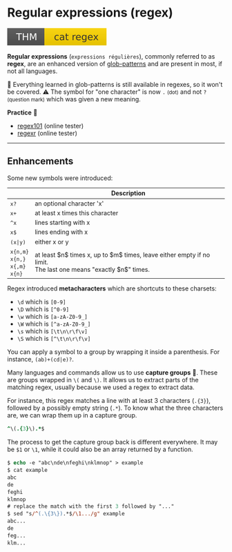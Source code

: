 # Regular expressions (regex)

[![catregex](../../../cybersecurity/_badges/thm/catregex.svg)](https://tryhackme.com/room/catregex)

<div class="row row-cols-lg-2"><div>

**Regular expressions** (`expressions régulières`), commonly referred to as **regex**, are an enhanced version of [glob-patterns](/operating-systems/linux/_knowledge/index.md#glob-patterns) and are present in most, if not all languages.

🎯 Everything learned in glob-patterns is still available in regexes, so it won't be covered. ⚠️ The symbol for "one character" is now `.` <small>(dot)</small> and not `?` <small>(question mark)</small> which was given a new meaning.
</div><div>

**Practice** 🧪

* [regex101](https://regex101.com/) (online tester)
* [regexr](https://regexr.com/) (online tester)
</div></div>

<hr class="sep-both">

## Enhancements

<div class="row row-cols-lg-2"><div>

Some new symbols were introduced:

<table class="table table-bordered border-dark table-dark bg-transparent">
<thead>
<tr><th></th><th>Description</th></tr>
</thead>
<tbody>

<tr><td><code>x?</code></td><td>an optional character 'x'</td></tr>
<tr><td><code>x+</code></td><td>at least x times this character</td></tr>
<tr><td><code>^x</code></td><td>lines starting with x</td></tr>
<tr><td><code>x$</code></td><td>lines ending with x</td></tr>
<tr><td><code>(x|y)</code></td><td>either x or y</td></tr>
<tr><td><nobr><code>x{n,m}</code></nobr><br><nobr><code>x{n,}</code></nobr><br><nobr><code>x{,m}</code></nobr><br><nobr><code>x{n}</code></nobr></td><td>at least $n$ times x, up to $m$ times, leave either empty if no limit.<br>The last one means "exactly $n$" times.</td></tr>
</tbody></table>

Regex introduced **metacharacters** which are shortcuts to these charsets:

* `\d` which is `[0-9]`
* `\D` which is `[^0-9]`
* `\w` which is `[a-zA-Z0-9_]`
* `\W` which is `[^a-zA-Z0-9_]`
* `\s` which is `[\t\n\r\f\v]`
* `\S` which is `[^\t\n\r\f\v]`

</div><div>

You can apply a symbol to a group by wrapping it inside a parenthesis. For instance, `(ab)+(cd|e)?`. 

Many languages and commands allow us to use **capture groups** 🚩. These are groups wrapped in `\(` and `\)`. It allows us to extract parts of the matching regex, usually because we used a regex to extract data.

For instance, this regex matches a line with at least 3 characters (`.{3}`), followed by a possibly empty string (`.*`). To know what the three characters are, we can wrap them up in a capture group.

```ruby
^\(.{3}\).*$
```

The process to get the capture group back is different everywhere. It may be `$1` or `\1`, while it could also be an array returned by a function.

```ps
$ echo -e "abc\nde\nfeghi\nklmnop" > example
$ cat example
abc
de
feghi
klmnop
# replace the match with the first 3 followed by "..."
$ sed "s/^(.\{3\}).*$/\1.../g" example
abc...
de
feg...
klm...
```
</div></div>